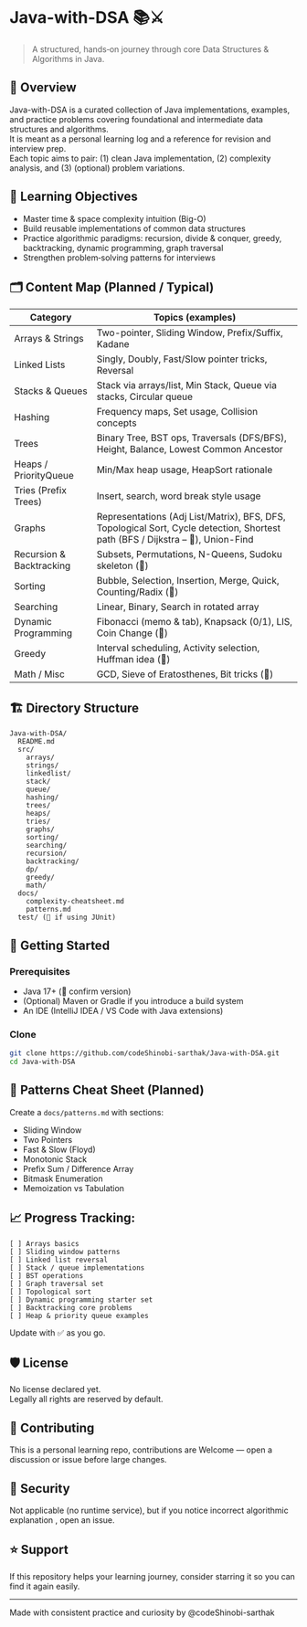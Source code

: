 # Java-with-DSA 📚⚔️
> A structured, hands‑on journey through core Data Structures & Algorithms in Java.

## 🌟 Overview
Java-with-DSA is a curated collection of Java implementations, examples, and practice problems covering foundational and intermediate data structures and algorithms.  
It is meant as a personal learning log and a reference for revision and interview prep.  
Each topic aims to pair: (1) clean Java implementation, (2) complexity analysis, and (3) (optional) problem variations.

## 🎯 Learning Objectives
- Master time & space complexity intuition (Big-O)
- Build reusable implementations of common data structures
- Practice algorithmic paradigms: recursion, divide & conquer, greedy, backtracking, dynamic programming, graph traversal
- Strengthen problem‑solving patterns for interviews

## 🗂 Content Map (Planned / Typical)
| Category | Topics (examples) |
|----------|-------------------|
| Arrays & Strings | Two-pointer, Sliding Window, Prefix/Suffix, Kadane |
| Linked Lists | Singly, Doubly, Fast/Slow pointer tricks, Reversal |
| Stacks & Queues | Stack via arrays/list, Min Stack, Queue via stacks, Circular queue |
| Hashing | Frequency maps, Set usage, Collision concepts |
| Trees | Binary Tree, BST ops, Traversals (DFS/BFS), Height, Balance, Lowest Common Ancestor |
| Heaps / PriorityQueue | Min/Max heap usage, HeapSort rationale |
| Tries (Prefix Trees) | Insert, search, word break style usage |
| Graphs | Representations (Adj List/Matrix), BFS, DFS, Topological Sort, Cycle detection, Shortest path (BFS / Dijkstra – 🔧), Union-Find |
| Recursion & Backtracking | Subsets, Permutations, N-Queens, Sudoku skeleton (🔧) |
| Sorting | Bubble, Selection, Insertion, Merge, Quick, Counting/Radix (🔧) |
| Searching | Linear, Binary, Search in rotated array |
| Dynamic Programming | Fibonacci (memo & tab), Knapsack (0/1), LIS, Coin Change (🔧) |
| Greedy | Interval scheduling, Activity selection, Huffman idea (🔧) |
| Math / Misc | GCD, Sieve of Eratosthenes, Bit tricks (🔧) |


## 🏗  Directory Structure 
```
Java-with-DSA/
  README.md
  src/
    arrays/
    strings/
    linkedlist/
    stack/
    queue/
    hashing/
    trees/
    heaps/
    tries/
    graphs/
    sorting/
    searching/
    recursion/
    backtracking/
    dp/
    greedy/
    math/
  docs/
    complexity-cheatsheet.md
    patterns.md
  test/ (🔧 if using JUnit)
```


## 🚀 Getting Started

### Prerequisites
- Java 17+ (🔧 confirm version)
- (Optional) Maven or Gradle if you introduce a build system
- An IDE (IntelliJ IDEA / VS Code with Java extensions)

### Clone
```bash
git clone https://github.com/codeShinobi-sarthak/Java-with-DSA.git
cd Java-with-DSA
```

## 🧠 Patterns Cheat Sheet (Planned)
Create a `docs/patterns.md` with sections:
- Sliding Window
- Two Pointers
- Fast & Slow (Floyd)
- Monotonic Stack
- Prefix Sum / Difference Array
- Bitmask Enumeration
- Memoization vs Tabulation

## 📈 Progress Tracking:
```
[ ] Arrays basics
[ ] Sliding window patterns
[ ] Linked list reversal
[ ] Stack / queue implementations
[ ] BST operations
[ ] Graph traversal set
[ ] Topological sort
[ ] Dynamic programming starter set
[ ] Backtracking core problems
[ ] Heap & priority queue examples
```
Update with ✅ as you go.


## 🛡 License
No license declared yet.  
Legally all rights are reserved by default.

## 🤝 Contributing
This is a personal learning repo, contributions are Welcome — open a discussion or issue before large changes.

## 🔐 Security
Not applicable (no runtime service), but if you notice incorrect algorithmic explanation , open an issue.


## ⭐ Support
If this repository helps your learning journey, consider starring it so you can find it again easily.

---
Made with consistent practice and curiosity by @codeShinobi-sarthak
